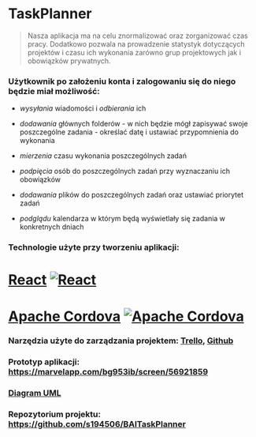 # TaskPlanner

> Nasza aplikacja ma na celu znormalizować oraz zorganizować czas pracy. Dodatkowo pozwala na prowadzenie statystyk dotyczących projektów i czasu ich wykonania  zarówno grup projektowych jak i obowiązków prywatnych.


### Użytkownik po założeniu konta i zalogowaniu  się do niego będzie miał możliwość:

* *wysyłania* wiadomości i *odbierania* ich

* *dodawania* głównych folderów - w nich będzie mógł zapisywać swoje poszczególne zadania - określać datę i ustawiać przypomnienia do wykonania

* *mierzenia* czasu wykonania poszczególnych zadań

* *podpięcia* osób do poszczególnych zadań przy wyznaczaniu ich obowiązków

* *dodawania* plików do poszczególnych zadań  oraz ustawiać priorytet zadań

* *podglądu* kalendarza w którym będą wyświetlały się zadania w konkretnych dniach

### Technologie użyte przy tworzeniu aplikacji: 
# [React](https://reactjs.org) [![React](https://d2eip9sf3oo6c2.cloudfront.net/tags/images/000/000/026/square_256/react.png)](https://reactjs.org)
# [Apache Cordova](https://cordova.apache.org) [![Apache Cordova](https://pbs.twimg.com/profile_images/1769287743/cordova_256.png)](https://cordova.apache.org)

### Narzędzia użyte do zarządzania projektem: [Trello](https://trello.com/b/AFdwetRw/taskplaner-lista-zadań), [Github](https://github.com/s194506/BAITaskPlanner/projects/1)
### Prototyp aplikacji: <https://marvelapp.com/bg953ib/screen/56921859>
### [Diagram UML](https://www.draw.io/?lightbox=1&highlight=0000ff&edit=_blank&layers=1&nav=1&title=polska%20wersja#Uhttps%3A%2F%2Fdrive.google.com%2Fuc%3Fid%3D1euKm-pQtpW_KGVxQYJKmmFJs1mCwmcza%26export%3Ddownload)
### Repozytorium projektu: <https://github.com/s194506/BAITaskPlanner>
